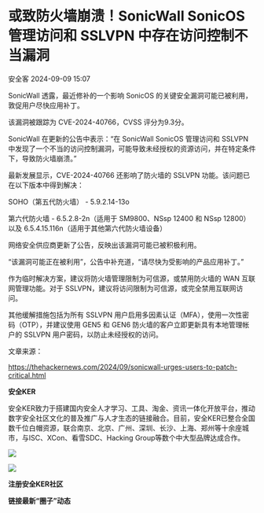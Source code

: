 #  或致防火墙崩溃！SonicWall SonicOS 管理访问和 SSLVPN 中存在访问控制不当漏洞   
 安全客   2024-09-09 15:07  
  
SonicWall 透露，最近修补的一个影响 SonicOS 的关键安全漏洞可能已被利用，敦促用户尽快应用补丁。  
  
  
该漏洞被跟踪为 CVE-2024-40766，CVSS 评分为9.3分。  
  
  
SonicWall 在更新的公告中表示：“在 SonicWall SonicOS 管理访问和 SSLVPN 中发现了一个不当的访问控制漏洞，可能导致未经授权的资源访问，并在特定条件下，导致防火墙崩溃。”  
  
  
最新发展显示，CVE-2024-40766 还影响了防火墙的 SSLVPN 功能。该问题已在以下版本中得到解决：  
  
  
  
SOHO（第五代防火墙） - 5.9.2.14-13o  
  
  
第六代防火墙 - 6.5.2.8-2n（适用于 SM9800、NSsp 12400 和 NSsp 12800）以及 6.5.4.15.116n（适用于其他第六代防火墙设备）  
  
  
网络安全供应商更新了公告，反映出该漏洞可能已被积极利用。  
  
  
“该漏洞可能正在被利用”，公告中补充道，“请尽快为受影响的产品应用补丁。”  
  
  
作为临时解决方案，建议将防火墙管理限制为可信源，或禁用防火墙的 WAN 互联网管理功能。对于 SSLVPN，建议将访问限制为可信源，或完全禁用互联网访问。  
  
  
其他缓解措施包括为所有 SSLVPN 用户启用多因素认证（MFA），使用一次性密码（OTP），并建议使用 GEN5 和 GEN6 防火墙的客户立即更新具有本地管理帐户的 SSLVPN 用户密码，以防止未经授权的访问。  
  
  
文章来源：  
  
https://thehackernews.com/2024/09/sonicwall-urges-users-to-patch-critical.html  
  
  
**安全KER**  
  
  
安全KER致力于搭建国内安全人才学习、工具、淘金、资讯一体化开放平台，推动数字安全社区文化的普及推广与人才生态的链接融合。目前，安全KER已整合全国数千位白帽资源，联合南京、北京、广州、深圳、长沙、上海、郑州等十余座城市，与ISC、XCon、看雪SDC、Hacking Group等数个中大型品牌达成合作。  
  
![](https://mmbiz.qpic.cn/sz_mmbiz_png/Ok4fxxCpBb40iadOocMbiaicpoyTribgia0m6uuNibZ9uFvy6hPCPHz9ct62T8E5QInBTVOywhSYQKRWsja5iaPk4S7mg/640?wx_fmt=png&from=appmsg "")  
  
![](https://mmbiz.qpic.cn/sz_mmbiz_png/Ok4fxxCpBb40iadOocMbiaicpoyTribgia0m6lF6VkiavRlk98GLnp8qFbfjXuLrjiboQxzu5P5WicWH7c4GmxpKlHFPXg/640?wx_fmt=png&from=appmsg "")  
  
**注册安全KER社区**  
  
**链接最新“圈子”动态**  
  
